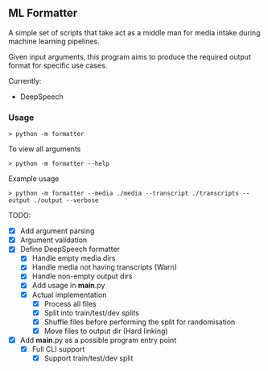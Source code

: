 ML Formatter
------------

A simple set of scripts that take act as a middle man for media 
intake during  machine learning pipelines. 

Given input arguments, this program aims to produce
the required output format for specific use cases. 

Currently:
 - DeepSpeech

### Usage

```shell
> python -m formatter
```

To view all arguments
```shell
> python -m formatter --help
```

Example usage
```shell
> python -m formatter --media ./media --transcript ./transcripts --output ./output --verbose
```

TODO:
 - [x] Add argument parsing
 - [x] Argument validation
 - [x] Define DeepSpeech formatter
   - [x] Handle empty media dirs
   - [x] Handle media not having transcripts (Warn)
   - [x] Handle non-empty output dirs
   - [x] Add usage in __main__.py
   - [x] Actual implementation
     - [x] Process all files
     - [x] Split into train/test/dev splits
     - [x] Shuffle files before performing the split for randomisation 
     - [x] Move files to output dir (Hard linking)
 - [x] Add __main__.py as a possible program entry point
   - [x] Full CLI support
     - [x] Support train/test/dev split